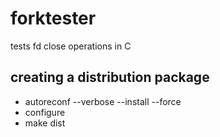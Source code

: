 # forktester

tests fd close operations in C

## creating a distribution package

- autoreconf --verbose --install --force
- configure 
- make dist
